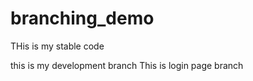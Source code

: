 # branching_demo

THis is my stable code 

this is my development branch 
This is login page branch 
